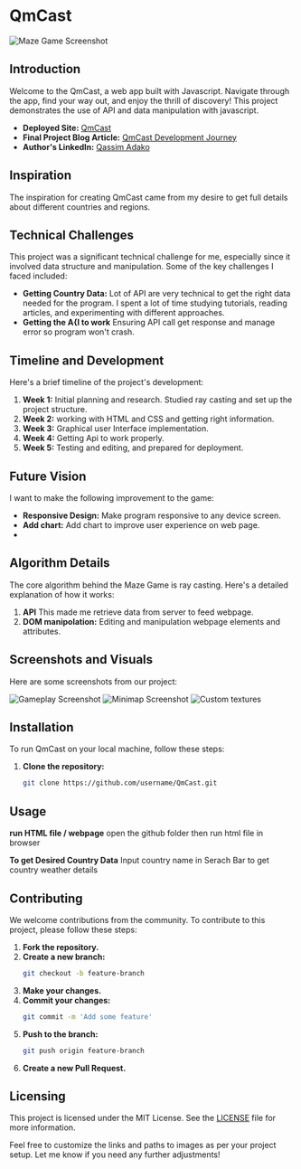 # QmCast

![Maze Game Screenshot](pics/readme/maze_logo.png)

## Introduction
Welcome to the QmCast, a web app built with Javascript. Navigate through the app, find your way out, and enjoy the thrill of discovery! This project demonstrates the use of API and data manipulation with javascript.

- **Deployed Site:** [QmCast](http://example.com)
- **Final Project Blog Article:** [QmCast Development Journey](http://example.com/blog)
- **Author's LinkedIn:** [Qassim Adako](https://www.linkedin.com/in/qassim-adako/)

## Inspiration
The inspiration for creating QmCast came from my desire to get full details about different countries and regions.

## Technical Challenges
This project was a significant technical challenge for me, especially since it involved data structure and manipulation. Some of the key challenges I faced included:

- **Getting Country Data:** Lot of API are very technical to get the right data needed for the program. I spent a lot of time studying tutorials, reading articles, and experimenting with different approaches.
- **Getting the A{I to work** Ensuring API call get response and manage error so program won't crash.

## Timeline and Development
Here's a brief timeline of the project's development:

1. **Week 1:** Initial planning and research. Studied ray casting and set up the project structure.
2. **Week 2:** working with HTML and CSS and getting right information.
3. **Week 3:** Graphical user Interface implementation.
4. **Week 4:** Getting Api to work properly.
5. **Week 5:** Testing and editing, and prepared for deployment.

## Future Vision
I want to make the following improvement to the game:

- **Responsive Design:** Make program responsive to any device screen.
- **Add chart:** Add chart to improve user experience on web page.
- 
## Algorithm Details
The core algorithm behind the Maze Game is ray casting. Here's a detailed explanation of how it works:

1. **API** This made me retrieve data from server to feed webpage.
2. **DOM manipolation:** Editing and manipulation webpage elements and attributes.

## Screenshots and Visuals
Here are some screenshots from our project:

![Gameplay Screenshot](pics/readme/maze_look.png)
![Minimap Screenshot](pics/readme/map.png)
![Custom textures](pics/readme/custom_textures.png)

## Installation
To run QmCast on your local machine, follow these steps:

1. **Clone the repository:**
   ```sh
   git clone https://github.com/username/QmCast.git

## Usage
**run HTML file / webpage**
   open the github folder then run html file in browser

**To get Desired Country Data**
   Input country name in Serach Bar to get country weather details
   
## Contributing
We welcome contributions from the community. To contribute to this project, please follow these steps:

1. **Fork the repository.**
2. **Create a new branch:**
   ```sh
   git checkout -b feature-branch
   ```
3. **Make your changes.**
4. **Commit your changes:**
   ```sh
   git commit -m 'Add some feature'
   ```
5. **Push to the branch:**
   ```sh
   git push origin feature-branch
   ```
6. **Create a new Pull Request.**


## Licensing
This project is licensed under the MIT License. See the [LICENSE](LICENSE) file for more information.

Feel free to customize the links and paths to images as per your project setup. Let me know if you need any further adjustments!

